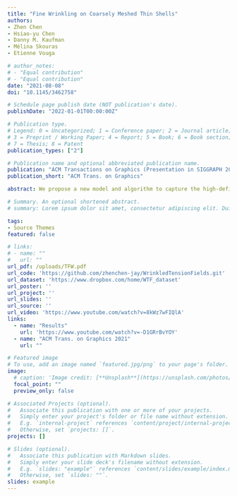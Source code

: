 ```yaml
---
title: "Fine Wrinkling on Coarsely Meshed Thin Shells"
authors:
- Zhen Chen
- Hsiao-yu Chen
- Danny M. Kaufman
- Mélina Skouras
- Etienne Vouga

# author_notes:
# - "Equal contribution"
# - "Equal contribution"
date: "2021-08-08"
doi: "10.1145/3462758"

# Schedule page publish date (NOT publication's date).
publishDate: "2022-01-01T00:00:00Z"

# Publication type.
# Legend: 0 = Uncategorized; 1 = Conference paper; 2 = Journal article;
# 3 = Preprint / Working Paper; 4 = Report; 5 = Book; 6 = Book section;
# 7 = Thesis; 8 = Patent
publication_types: ["2"]

# Publication name and optional abbreviated publication name.
publication: "ACM Transactions on Graphics (Presentation in SIGGRAPH 2022)"
publication_short: "ACM Trans. on Graphics"

abstract: We propose a new model and algorithm to capture the high-definition statics of thin shells via coarse meshes. This model predicts global, fine-scale wrinkling at frequencies much higher than the resolution of the coarse mesh; moreover, it is grounded in the geometric analysis of elasticity, and does not require manual guidance, a corpus of training examples, nor tuning of ad-hoc parameters. We first approximate the coarse shape of the shell using tension field theory, in which material forces do not resist compression. We then augment this base mesh with wrinkles, parameterized by an amplitude and phase field that we solve for over the base mesh, which together characterize the geometry of the wrinkles. We validate our approach against both physical experiments and numerical simulations, and show that our algorithm produces wrinkles qualitatively similar to those predicted by traditional shell solvers requiring orders of magnitude more degrees of freedom.

# Summary. An optional shortened abstract.
# summary: Lorem ipsum dolor sit amet, consectetur adipiscing elit. Duis posuere tellus ac convallis placerat. Proin tincidunt magna sed ex sollicitudin condimentum.

tags:
- Source Themes
featured: false

# links:
# - name: ""
#   url: ""
url_pdf: /uploads/TFW.pdf
url_code: 'https://github.com/zhenchen-jay/WrinkledTensionFields.git'
url_dataset: 'https://www.dropbox.com/home/WTF_dataset'
url_poster: ''
url_project: ''
url_slides: ''
url_source: ''
url_video: 'https://www.youtube.com/watch?v=8kWz7wFIQlA'
links:
  - name: "Results"
    url: 'https://www.youtube.com/watch?v=-D1GRrBvYOY'
  - name: "ACM Trans. on Graphics 2021"
    url: ""

# Featured image
# To use, add an image named `featured.jpg/png` to your page's folder. 
image:
  # caption: 'Image credit: [**Unsplash**](https://unsplash.com/photos/jdD8gXaTZsc)'
  focal_point: ""
  preview_only: false

# Associated Projects (optional).
#   Associate this publication with one or more of your projects.
#   Simply enter your project's folder or file name without extension.
#   E.g. `internal-project` references `content/project/internal-project/index.md`.
#   Otherwise, set `projects: []`.
projects: []

# Slides (optional).
#   Associate this publication with Markdown slides.
#   Simply enter your slide deck's filename without extension.
#   E.g. `slides: "example"` references `content/slides/example/index.md`.
#   Otherwise, set `slides: ""`.
slides: example
---
```

<!-- 
{{% callout note %}}
Click the *Cite* button above to demo the feature to enable visitors to import publication metadata into their reference management software.
{{% /callout %}}

{{% callout note %}}
Create your slides in Markdown - click the *Slides* button to check out the example.
{{% /callout %}}

Supplementary notes can be added here, including [code, math, and images](https://wowchemy.com/docs/writing-markdown-latex/). -->
